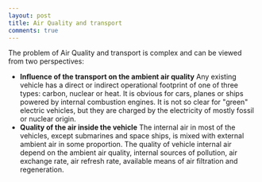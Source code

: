 ```yaml
---
layout: post
title: Air Quality and transport
comments: true
---
```


The problem of Air Quality and transport is complex and can be viewed from two perspectives:

- **Influence of the transport on the ambient air quality**
Any existing vehicle has a direct or indirect operational footprint of one of three types: carbon, nuclear or heat. It is obvious for cars, planes or ships powered by internal combustion engines. It is not so clear for "green" electric vehicles, but they are charged by the electricity of mostly fossil or nuclear origin.
- **Quality of the air inside the vehicle**
The internal air in most of the vehicles, except submarines and space ships, is mixed with external ambient air in some proportion. The quality of vehicle internal air depend on the ambient air quality, internal sources of pollution, air exchange rate, air refresh rate, available means of air filtration and regeneration.
